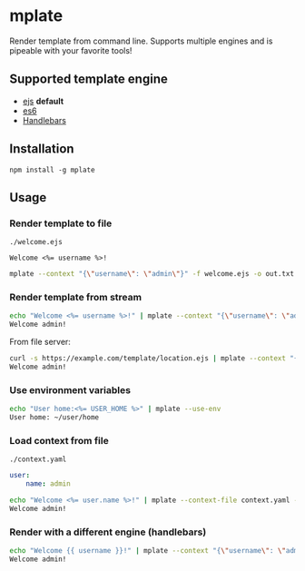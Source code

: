 # mplate

Render template from command line. Supports multiple engines and is pipeable with your favorite tools!

## Supported template engine

- [ejs](https://ejs.co/) **default**
- [es6](https://developer.mozilla.org/en-US/docs/Web/JavaScript/Reference/Template_literals)
- [Handlebars](https://handlebarsjs.com/)

## Installation

    npm install -g mplate
    
## Usage

### Render template to file
`./welcome.ejs`
```ejs
Welcome <%= username %>!
```
```bash
mplate --context "{\"username\": \"admin\"}" -f welcome.ejs -o out.txt
```

### Render template from stream
```bash
echo "Welcome <%= username %>!" | mplate --context "{\"username\": \"admin\"}"
Welcome admin!
```
From file server:
```bash
curl -s https://example.com/template/location.ejs | mplate --context "{\"username\": \"admin\"}"
Welcome admin!
```

### Use environment variables
```bash
echo "User home:<%= USER_HOME %>" | mplate --use-env
User home: ~/user/home
```

### Load context from file
`./context.yaml`
```yaml
user:
    name: admin
```

```bash
echo "Welcome <%= user.name %>!" | mplate --context-file context.yaml --context-format yaml
Welcome admin!
```
### Render with a different engine (handlebars)
```bash
echo "Welcome {{ username }}!" | mplate --context "{\"username\": \"admin\"}" --engine handlebars
Welcome admin!
```
